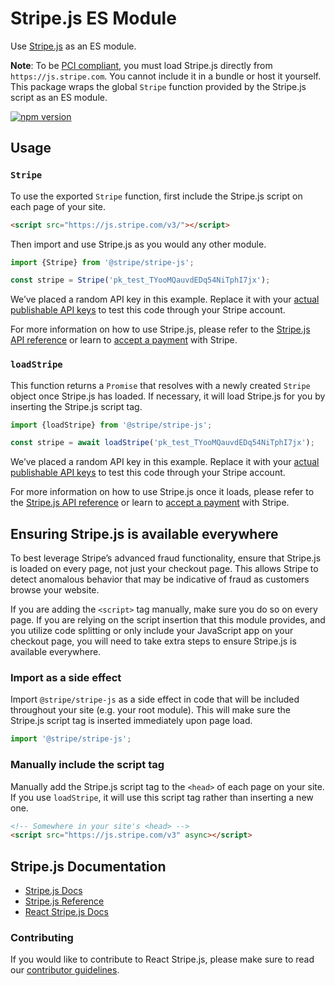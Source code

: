 # Stripe.js ES Module

Use [Stripe.js](https://stripe.com/docs/stripe-js) as an ES module.

**Note**: To be
[PCI compliant](https://stripe.com/docs/security#validating-pci-compliance), you
must load Stripe.js directly from `https://js.stripe.com`. You cannot include it
in a bundle or host it yourself. This package wraps the global `Stripe` function
provided by the Stripe.js script as an ES module.

[![npm version](https://img.shields.io/npm/v/@stripe/stripe-js.svg?style=flat-square)](https://www.npmjs.com/package/@stripe/stripe-js)

## Usage

### `Stripe`

To use the exported `Stripe` function, first include the Stripe.js script on
each page of your site.

```html
<script src="https://js.stripe.com/v3/"></script>
```

Then import and use Stripe.js as you would any other module.

```js
import {Stripe} from '@stripe/stripe-js';

const stripe = Stripe('pk_test_TYooMQauvdEDq54NiTphI7jx');
```

We’ve placed a random API key in this example. Replace it with your
[actual publishable API keys](https://dashboard.stripe.com/account/apikeys) to
test this code through your Stripe account.

For more information on how to use Stripe.js, please refer to the
[Stripe.js API reference](https://stripe.com/docs/js) or learn to
[accept a payment](https://stripe.com/docs/payments/accept-a-payment) with
Stripe.

### `loadStripe`

This function returns a `Promise` that resolves with a newly created `Stripe`
object once Stripe.js has loaded. If necessary, it will load Stripe.js for you
by inserting the Stripe.js script tag.

```js
import {loadStripe} from '@stripe/stripe-js';

const stripe = await loadStripe('pk_test_TYooMQauvdEDq54NiTphI7jx');
```

We’ve placed a random API key in this example. Replace it with your
[actual publishable API keys](https://dashboard.stripe.com/account/apikeys) to
test this code through your Stripe account.

For more information on how to use Stripe.js once it loads, please refer to the
[Stripe.js API reference](https://stripe.com/docs/js) or learn to
[accept a payment](https://stripe.com/docs/payments/accept-a-payment) with
Stripe.

## Ensuring Stripe.js is available everywhere

To best leverage Stripe’s advanced fraud functionality, ensure that Stripe.js is
loaded on every page, not just your checkout page. This allows Stripe to detect
anomalous behavior that may be indicative of fraud as customers browse your
website.

If you are adding the `<script>` tag manually, make sure you do so on every
page. If you are relying on the script insertion that this module provides, and
you utilize code splitting or only include your JavaScript app on your checkout
page, you will need to take extra steps to ensure Stripe.js is available
everywhere.

### Import as a side effect

Import `@stripe/stripe-js` as a side effect in code that will be included
throughout your site (e.g. your root module). This will make sure the Stripe.js
script tag is inserted immediately upon page load.

```js
import '@stripe/stripe-js';
```

### Manually include the script tag

Manually add the Stripe.js script tag to the `<head>` of each page on your site.
If you use `loadStripe`, it will use this script tag rather than inserting a new
one.

```html
<!-- Somewhere in your site's <head> -->
<script src="https://js.stripe.com/v3" async></script>
```

## Stripe.js Documentation

- [Stripe.js Docs](https://stripe.com/docs/stripe-js)
- [Stripe.js Reference](https://stripe.com/docs/api)
- [React Stripe.js Docs](https://stripe.com/docs/stripe-js/react)

### Contributing

If you would like to contribute to React Stripe.js, please make sure to read our
[contributor guidelines](CONTRIBUTING.md).
